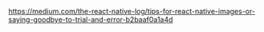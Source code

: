 https://medium.com/the-react-native-log/tips-for-react-native-images-or-saying-goodbye-to-trial-and-error-b2baaf0a1a4d